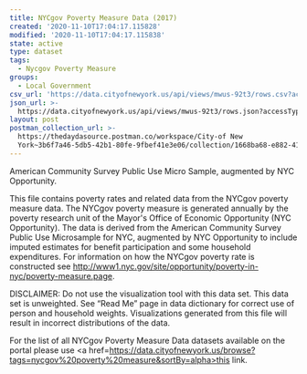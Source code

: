 ```yaml
---
title: NYCgov Poverty Measure Data (2017)
created: '2020-11-10T17:04:17.115828'
modified: '2020-11-10T17:04:17.115838'
state: active
type: dataset
tags:
  - Nycgov Poverty Measure
groups:
  - Local Government
csv_url: 'https://data.cityofnewyork.us/api/views/mwus-92t3/rows.csv?accessType=DOWNLOAD'
json_url: >-
  https://data.cityofnewyork.us/api/views/mwus-92t3/rows.json?accessType=DOWNLOAD
layout: post
postman_collection_url: >-
  https://thedaydasource.postman.co/workspace/City-of New
  York~3b6f7a46-5db5-42b1-80fe-9fbef41e3e06/collection/1668ba68-e882-41eb-accf-ca31468ce3fd
---
```

American Community Survey Public Use Micro Sample, augmented by NYC Opportunity.

This file contains poverty rates and related data from the NYCgov poverty measure data. The NYCgov poverty measure is generated annually by the poverty research unit of the Mayor's Office of Economic Opportunity (NYC Opportunity). The data is derived from the American Community Survey Public Use Microsample for NYC, augmented by NYC Opportunity to include imputed estimates for benefit participation and some household expenditures. For information on how the NYCgov poverty rate is constructed see http://www1.nyc.gov/site/opportunity/poverty-in-nyc/poverty-measure.page.

DISCLAIMER: Do not use the visualization tool with this data set. This data set is unweighted. See “Read Me” page in data dictionary for correct use of person and household weights. Visualizations generated from this file will result in incorrect distributions of the data.

For the list of all NYCgov Poverty Measure Data datasets available on the portal please use <a href=https://data.cityofnewyork.us/browse?tags=nycgov%20poverty%20measure&sortBy=alpha>this link.</a>
